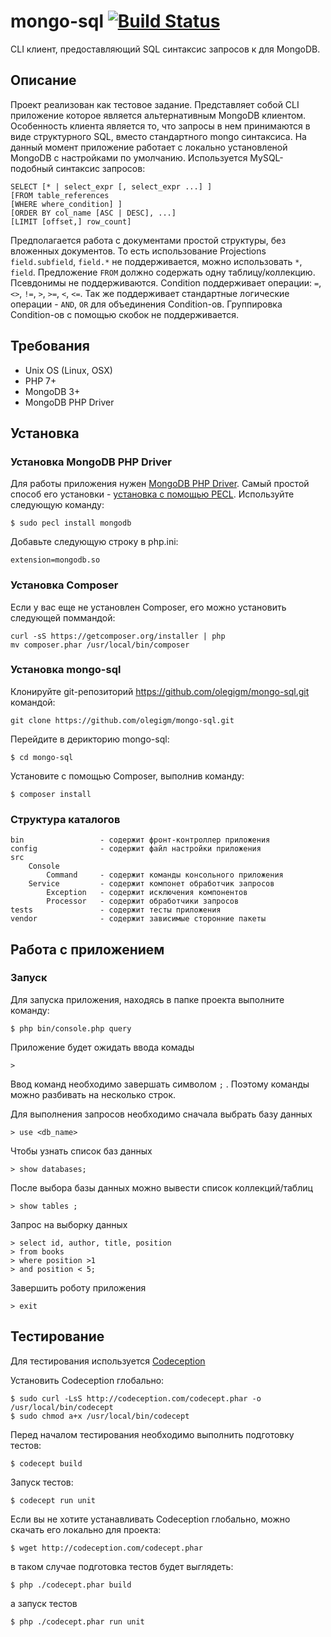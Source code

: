# mongo-sql [![Build Status](https://travis-ci.org/olegigm/mongo-sql.svg?branch=master)](https://travis-ci.org/olegigm/mongo-sql)
CLI клиент, предоставляющий SQL синтаксис запросов к для MongoDB.

## Описание
Проект реализован как тестовое задание. 
Представляет собой CLI приложение которое является альтернативным MongoDB клиентом.
Особенность клиента является то, что запросы в нем принимаются в виде структурного SQL, вместо стандартного mongo синтаксиса.
На данный момент приложение работает с локально установленой MongoDB с настройками по умолчанию.
Используется MySQL-подобный синтаксис запросов:

    SELECT [* | select_expr [, select_expr ...] ]
    [FROM table_references
    [WHERE where_condition] ] 
    [ORDER BY col_name [ASC | DESC], ...]
    [LIMIT [offset,] row_count]

Предполагается работа с документами простой структуры, без вложенных документов. То есть использование Projections `field.subfield`, `field.*` не поддерживается, можно использовать `*`, `field`. 
Предложение `FROM` должно содержать одну таблицу/коллекцию. Псевдонимы не поддерживаются.
Condition поддерживает операции: `=`, `<>`, `!=`, `>`, `>=`, `<`, `<=`. Так же поддерживает
стандартные логические операции - `AND`, `OR` для объединения Condition-ов. Группировка Condition-ов с помощью скобок не поддерживается. 

## Требования
 - Unix OS (Linux, OSX)
 - PHP 7+
 - MongoDB 3+
 - MongoDB PHP Driver
 
## Установка
### Установка MongoDB PHP Driver
Для работы приложения нужен [MongoDB PHP Driver](http://in.php.net/manual/ru/set.mongodb.php). 
Самый простой способ его установки - [установка с помощью PECL](http://in.php.net/manual/ru/mongodb.installation.pecl.php). 
Используйте следующую команду:

    $ sudo pecl install mongodb

Добавьте следующую строку в php.ini:

    extension=mongodb.so
    
### Установка Composer
Если у вас еще не установлен Composer, его можно установить следующей поммандой:

    curl -sS https://getcomposer.org/installer | php
    mv composer.phar /usr/local/bin/composer

### Установка mongo-sql
Клонируйте git-репозиторий https://github.com/olegigm/mongo-sql.git командой:

    git clone https://github.com/olegigm/mongo-sql.git
    
Перейдите в дерикторию mongo-sql: 

    $ cd mongo-sql

Установите с помощью Composer, выполнив команду:

    $ composer install
    
### Структура каталогов
    
    bin                 - содержит фронт-контроллер приложения
    config              - содержит файл настройки приложения
    src
        Console
            Command     - содержит команды консольного приложения
        Service         - содержит компонет обработчик запросов
            Exception   - содержит исключения компонентов
            Processor   - содержит обработчики запросов
    tests               - содержит тесты приложения
    vendor              - содержит зависимые сторонние пакеты

## Работа с приложением
### Запуск
Для запуска приложения, находясь в папке проекта выполните команду:

    $ php bin/console.php query
Приложение будет ожидать ввода комады

    >

Ввод команд необходимо завершать символом `;` . Поэтому команды можно разбивать на несколько строк.
  
Для выполнения запросов необходимо сначала выбрать базу данных

    > use <db_name>

Чтобы узнать список баз данных 

    > show databases;

После выбора базы данных можно вывести список коллекций/таблиц

    > show tables ;

Запрос на выборку данных

    > select id, author, title, position 
    > from books 
    > where position >1 
    > and position < 5;

Завершить роботу приложения 

    > exit


## Тестирование
Для тестирования используется [Codeception](http://codeception.com/docs/01-Introduction)

Установить Codeception глобально:

    $ sudo curl -LsS http://codeception.com/codecept.phar -o /usr/local/bin/codecept
    $ sudo chmod a+x /usr/local/bin/codecept

Перед началом тестирования необходимо выполнить подготовку тестов:
 
    $ codecept build
    
Запуск тестов:

    $ codecept run unit

Если вы не хотите устанавливать Codeception глобально, можно скачать его локально для проекта:

    $ wget http://codeception.com/codecept.phar
в таком случае подготовка тестов будет выглядеть:

    $ php ./codecept.phar build

а запуск тестов

    $ php ./codecept.phar run unit



